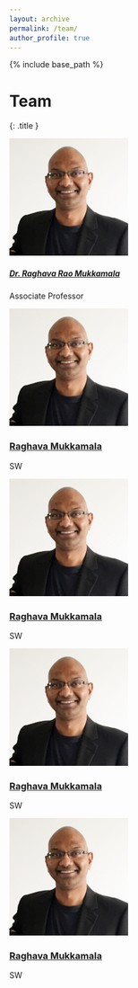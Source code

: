 ```yaml
---
layout: archive
permalink: /team/
author_profile: true
---
```


{% include base_path %}



# Team
{: .title }
<div class="row">
<div class="col-xs-6 col-sm-3 col-md-3">
<div class="wow bounceInUp animated animated">


<div class="team boxed-grey text-center">

<div class="inner">
<div class="avatar">
<img src="/images/teams/raghava1.jpg" alt='Raghava Mukkamala'/>
</div>
<h5><a href="http://www.cbs.dk/en/research/departments-and-centres/department-of-it-management/staff/rrmitm">Dr. Raghava Rao Mukkamala</a></h5>
<p class="subtitle">Associate Professor</p>
</div>
</div>
</div>
</div>
</div>
<div class="avatar">
<img src="/images/teams/raghava1.jpg" alt='Raghava Mukkamala'/>

<a href="#"><h3 class="t-name">Raghava Mukkamala</h3></a>

<p class="designation">SW</p>
 </div>

 <div class="avatar">
 <img src="/images/teams/raghava1.jpg" alt='Raghava Mukkamala'/>

 <a href="#"><h3 class="t-name">Raghava Mukkamala</h3></a>

 <p class="designation">SW</p>
  </div>

  <div class="avatar">
  <img src="/images/teams/raghava1.jpg" alt='Raghava Mukkamala'/>

  <a href="#"><h3 class="t-name">Raghava Mukkamala</h3></a>

  <p class="designation">SW</p>
   </div>

   <div class="avatar">
   <img src="/images/teams/raghava1.jpg" alt='Raghava Mukkamala'/>

   <a href="#"><h3 class="t-name">Raghava Mukkamala</h3></a>

   <p class="designation">SW</p>
    </div>
